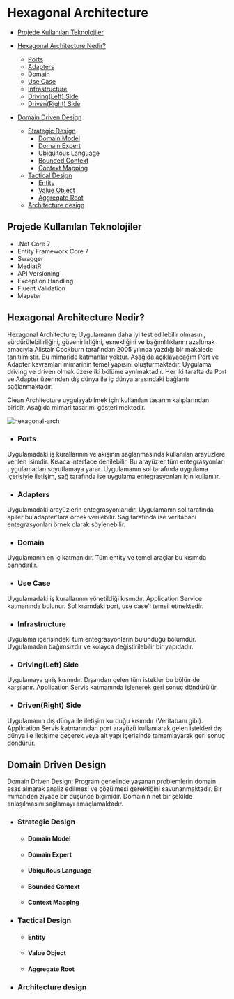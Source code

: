 # Hexagonal Architecture

- [Projede Kullanılan Teknolojiler](#usage)

- [Hexagonal Architecture Nedir?](#what-is-hexagonal-arch)

  - [Ports](#ports)
  - [Adapters](#adapters)
  - [Domain](#domain)
  - [Use Case](#use-case)
  - [Infrastructure](#infrastructure)
  - [Driving(Left) Side](#driving-side)
  - [Driven(Right) Side](#driven-side)

- [Domain Driven Design](#domain-driven-design)
  - [Strategic Design](#strategic-design)
    - [Domain Model](#domain-model)
    - [Domain Expert](#domain-expert)
    - [Ubiquitous Language](#ubiquitous-language)
    - [Bounded Context](#bounded-context)
    - [Context Mapping](#context-mapping)
  - [Tactical Design](#tactical-design)
    - [Entity](#entity)
    - [Value Object](#value-object)
    - [Aggregate Root](#aggregate-root)
  - [Architecture design](#architecture-design)


## <a name="usage">Projede Kullanılan Teknolojiler</a>

- .Net Core 7
- Entity Framework Core 7
- Swagger
- MediatR
- API Versioning
- Exception Handling
- Fluent Validation
- Mapster

## <a name="what-is-hexagonal-arch">Hexagonal Architecture Nedir?</a>

Hexagonal Architecture; Uygulamanın daha iyi test edilebilir olmasını, sürdürülebilirliğini, güvenirlirliğini, esnekliğini ve bağımlılıklarını azaltmak amacıyla Alistair Cockburn tarafından 2005 yılında yazdığı bir makalede tanıtılmıştır. Bu mimaride katmanlar yoktur. Aşağıda açıklayacağım Port ve Adapter kavramları mimarinin temel yapısını oluşturmaktadır. Uygulama driving ve driven olmak üzere iki bölüme ayrılmaktadır. Her iki tarafta da Port ve Adapter üzerinden dış dünya ile iç dünya arasındaki bağlantı sağlanmaktadır.

Clean Architecture uygulayabilmek için kullanılan tasarım kalıplarından biridir. Aşağıda mimari tasarımı gösterilmektedir.

![hexagonal-arch](https://user-images.githubusercontent.com/16361055/149714561-e41132d2-e196-4246-89e0-3ed3703af2ca.png)

- ### <a name="ports">Ports</a>

Uygulamadaki iş kurallarının ve akışının sağlanmasında kullanılan arayüzlere verilen isimdir. Kısaca interface denilebilir. Bu arayüzler tüm entegrasyonları uygulamadan soyutlamaya yarar. Uygulamanın sol tarafında uygulama içerisiyle iletişim, sağ tarafında ise uygulama entegrasyonları için kullanılır.

- ### <a name="adapters">Adapters</a>

Uygulamadaki arayüzlerin entegrasyonlarıdır. Uygulamanın sol tarafında apiler bu adapter'lara örnek verilebilir. Sağ tarafında ise veritabanı entegrasyonları örnek olarak söylenebilir.

- ### <a name="domain">Domain</a>

Uygulamanın en iç katmanıdır. Tüm entity ve temel araçlar bu kısımda barındırılır.

- ### <a name="use-case">Use Case</a>

Uygulamadaki iş kurallarının yönetildiği kısımdır. Application Service katmanında bulunur. Sol kısımdaki port, use case'i temsil etmektedir.

- ### <a name="infrastructure">Infrastructure</a>

Uygulama içerisindeki tüm entegrasyonların bulunduğu bölümdür. Uygulamadan bağımsızdır ve kolayca değiştirilebilir bir yapıdadır.

- ### <a name="driving-side">Driving(Left) Side</a>

Uygulamaya giriş kısmıdır. Dışarıdan gelen tüm istekler bu bölümde karşılanır. Application Servis katmanında işlenerek geri sonuç döndürülür.

- ### <a name="driven-side">Driven(Right) Side</a>

Uygulamanın dış dünya ile iletişim kurduğu kısımdır (Veritabanı gibi). Application Servis katmanından port arayüzü kullanılarak gelen istekleri dış dünya ile iletişime geçerek veya alt yapı içerisinde tamamlayarak geri sonuç döndürür.


## <a name="domain-driven-design">Domain Driven Design</a>

Domain Driven Design; Program genelinde yaşanan problemlerin domain esas alınarak analiz edilmesi ve çözülmesi gerektiğini savunanmaktadır. Bir mimariden ziyade bir düşünce biçimidir. Domainin net bir şekilde anlaşılmasını sağlamayı amaçlamaktadır.

- ### <a name="strategic-design">Strategic Design</a>
  - #### <a name="domain-model">Domain Model</a>
  - #### <a name="domain-expert">Domain Expert</a>
  - #### <a name="ubiquitous-language">Ubiquitous Language</a>
  - #### <a name="bounded-context">Bounded Context</a>
  - #### <a name="context-mapping">Context Mapping</a>

- ### <a name="tactical-design">Tactical Design</a>
  - #### <a name="entity">Entity</a>
  - #### <a name="value-object">Value Object</a>
  - #### <a name="aggregate-root">Aggregate Root</a>

- ### <a name="architecture-design">Architecture design</a>
